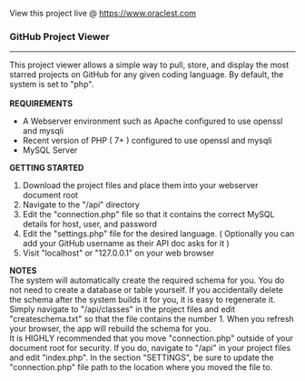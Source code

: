 View this project live @ https://www.oraclest.com

<h3>GitHub Project Viewer</h3>
<hr />
This project viewer allows a simple way to pull, store, and display the most starred projects on GitHub for any given coding language. By default, the system is set to "php".
<br /><br />
<b>REQUIREMENTS</b><br />
<ul>
 <li>A Webserver environment such as Apache configured to use openssl and mysqli</li>
 <li>Recent version of PHP ( 7+ ) configured to use openssl and mysqli</li>
 <li>MySQL Server</li>
</ul>

<b>GETTING STARTED</b><br />
<ol>
 <li>Download the project files and place them into your webserver document root</li>
 <li>Navigate to the "/api" directory</li>
 <li>Edit the "connection.php" file so that it contains the correct MySQL details for host, user, and password</li>
 <li>Edit the "settings.php" file for the desired language. ( Optionally you can add your GitHub username as their API doc asks for it )</li>
 <li>Visit "localhost" or "127.0.0.1" on your web browser</li>
</ol>

<b>NOTES</b><br />
The system will automatically create the required schema for you. You do not need to create a database or table yourself. If you accidentally delete the schema after the system builds it for you,
it is easy to regenerate it. Simply navigate to "/api/classes" in the project files and edit "createschema.txt" so that the file contains the number 1. When you refresh your browser, the app will
rebuild the schema for you. 
<br />
It is </b>HIGHLY</b> recommended that you move "connection.php" outside of your document root for security. If you do, navigate to "/api" in your project files and edit "index.php". In
the section "SETTINGS", be sure to update the "connection.php" file path to the location where you moved the file to. 
